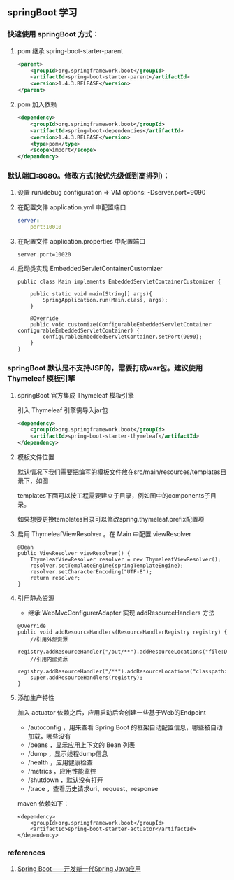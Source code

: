 ## springBoot 学习

### 快速使用 springBoot 方式：

1. pom 继承 spring-boot-starter-parent

    ```xml
    <parent>
        <groupId>org.springframework.boot</groupId>
        <artifactId>spring-boot-starter-parent</artifactId>
        <version>1.4.3.RELEASE</version>
    </parent>
    ```
2. pom 加入依赖

    ```xml
    <dependency>
        <groupId>org.springframework.boot</groupId>
        <artifactId>spring-boot-dependencies</artifactId>
        <version>1.4.3.RELEASE</version>
        <type>pom</type>
        <scope>import</scope>
    </dependency>
     ```

### 默认端口:8080。修改方式(按优先级低到高排列)：

1. 设置 run/debug configuration => VM options: -Dserver.port=9090

2. 在配置文件 application.yml 中配置端口

    ```yml
    server:
        port:10010
    ```
3. 在配置文件 application.properties 中配置端口

    ```properties
    server.port=10020
    ```
4. 启动类实现 EmbeddedServletContainerCustomizer
    ```
    public class Main implements EmbeddedServletContainerCustomizer {

        public static void main(String[] args){
            SpringApplication.run(Main.class, args);
        }

        @Override
        public void customize(ConfigurableEmbeddedServletContainer configurableEmbeddedServletContainer) {
            configurableEmbeddedServletContainer.setPort(9090);
        }
    }
    ```

### springBoot 默认是不支持JSP的，需要打成war包。建议使用 Thymeleaf 模板引擎

1. springBoot 官方集成 Thymeleaf 模板引擎

    引入 Thymeleaf 引擎需导入jar包

    ```xml
    <dependency>
        <groupId>org.springframework.boot</groupId>
        <artifactId>spring-boot-starter-thymeleaf</artifactId>
    </dependency>
    ```

2. 模板文件位置

   默认情况下我们需要把编写的模板文件放在src/main/resources/templates目录下，如图

   templates下面可以按工程需要建立子目录，例如图中的components子目录。

   如果想要更换templates目录可以修改spring.thymeleaf.prefix配置项

3. 启用 ThymeleafViewResolver 。在 Main 中配置 viewResolver

    ```
    @Bean
    public ViewResolver viewResolver() {
        ThymeleafViewResolver resolver = new ThymeleafViewResolver();
        resolver.setTemplateEngine(springTemplateEngine);
        resolver.setCharacterEncoding("UTF-8");
        return resolver;
    }
    ```

4. 引用静态资源

    - 继承 WebMvcConfigurerAdapter 实现 addResourceHandlers 方法

    ```
    @Override
    public void addResourceHandlers(ResourceHandlerRegistry registry) {
        //引用外部资源
        registry.addResourceHandler("/out/**").addResourceLocations("file:D:/static/");
        //引用内部资源
        registry.addResourceHandler("/**").addResourceLocations("classpath:static/");
        super.addResourceHandlers(registry);
    }
    ```

5. 添加生产特性

    加入 actuator 依赖之后，应用启动后会创建一些基于Web的Endpoint

    - /autoconfig ，用来查看 Spring Boot 的框架自动配置信息，哪些被自动加载，哪些没有
    - /beans ，显示应用上下文的 Bean 列表
    - /dump ，显示线程dump信息
    - /health ，应用健康检查
    - /metrics ，应用性能监控
    - /shutdown ，默认没有打开
    - /trace ，查看历史请求uri、request、response

    maven 依赖如下：

    ```
    <dependency>
        <groupId>org.springframework.boot</groupId>
        <artifactId>spring-boot-starter-actuator</artifactId>
    </dependency>
    ```

### references

1. [Spring Boot——开发新一代Spring Java应用](https://www.tianmaying.com/tutorial/spring-boot-overview)
